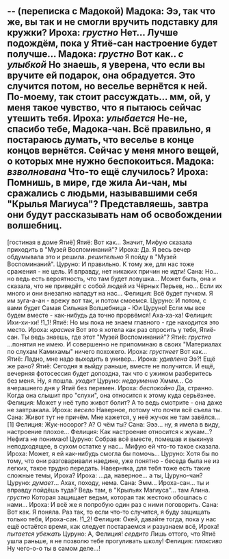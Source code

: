 ﻿---
chapter: 6
episode: 2
battle: 1
resources_story_path: "/ch6/ep2"
---
-- (переписка с Мадокой)
Мадока: Ээ, так что же, вы так и не смогли вручить подставку для кружки?
Ироха: *грустно* Нет... Лучше подождём, пока у Ятиё-сан настроение будет получше...
Мадока: *грустно* Вот как.. *с улыбкой* Но знаешь, я уверена, что если вы вручите ей подарок, она обрадуется. Это случится потом, но веселье вернётся к ней. По-моему, так стоит рассуждать... мм, ой, у меня такое чувство, что я пытаюсь сейчас утешить тебя.
Ироха: *улыбается* Не-не, спасибо тебе, Мадока-чан. Всё правильно, я постараюсь думать, что веселье в конце концов вернётся. Сейчас у меня много вещей, о которых мне нужно беспокоиться.
Мадока: *взволнована* Что-то ещё случилось?
Ироха: Помнишь, в мире, где жила Аи-чан, мы сражались с людьми, называвшими себя "Крылья Магиуса"? Представляешь, завтра они будут рассказывать нам об освобождении волшебниц.
--

[гостиная в доме Ятиё]
Ятиё: Вот как... Значит, Мифую сказала приходить в "Музей Воспоминаний"?
Ироха: Да. Я весь вечер обдумывала это и решила. *решительно* Я пойду в "Музей Воспоминаний".
Цуруно: И правильно. К тому же, для нас тоже сражения - не цель. И вправду, нет никаких причин не идти!
Сана: Но... но ведь есть вероятность, что там будет ловушка... Может быть, она и сказала, что не приведёт с собой людей из Чёрных Перьев, но... Если их много и они внезапно нападут на нас...
Фелиция: Всё будет пучком. Я им зуга-а-ан - врежу вот так, и потом смоемся.
Цуруно: И потом, с вами будет Самая Сильная Волшебница - Юи Цуруно! Если мы все будем вместе - как-нибудь да точно прорвёмся! Аха-ха-ха!
Фелиция: Ихи-хи-хи!
!1_1!
Ятиё: Но мы пока не знаем главного - где находится это место.
Ироха: *краснея* Вот это я хотела как раз спросить у тебя, Ятиё-сан. Ты ведь знаешь, где этот "Музей Воспоминаний"?
Ятиё: *грустно* ...понятия не имею. И совершенно не припоминаю в своих "Материалах по слухам Камихамы" ничего похожего.
Ироха: *грустнеет* Вот как...
Ятиё: Ладно, мне надо выходить в универ...
Ироха: *удивлена* Ээ?! Ещё же рано?
Ятиё: Сегодня я выйду раньше, вместе не получится. И ещё, вечерняя фотосессия будет допоздна, так что с ужином разберитесь без меня. Ну, я пошла. *уходит*
Цуруно: *недоуменно* Хммм... Со вчерашнего дня у Ятиё без перемен.
Ироха: *беспокойно* Да, странно. Когда она слышит про "слухи", она относится к этому куда серьёзнее.
Фелиция: Может у неё тупо живот болит? А то ведь смотрите - она даже не завтракала.
Ироха: *весело* Наверное, потому что почти всё съела ты.
Сана: Живот тут не причём. Мне кажется, у неё жучок не там завёлся... [1]
Фелиция: Жук-носорог? А? О чём ты?
Сана: Эээ... ну, я имела в виду, настроение плохое...
Фелиция: Как настроение относится к жукам...? Нефига не понимаю!
Цуруно: Собрав всё вместе, помешав и выкинув неподходящее, в сухом остатке у нас... Мифую ей что-то такое сказала.
Ироха: Может, я ей как-нибудь смогла бы помочь...
Цуруно: Хотя бы по тому, что они разговаривали наедине, уже понятно - беседа была не из легких, такое трудно передать. Наверняка, для тебя тоже есть такие сложные темы, Ироха?
Ироха: ...да, наверное... а ты, Цуруно-чан?
Цуруно: *думает*... Ахах, походу, нема.
Сана: Эмм... Ироха-сан... ты и вправду пойдёшь туда? Ведь там, в "Крыльях Магиуса"... там Алина. *грустно* Которая защищает ведьм, которая так жестоко обошлась с нами...
Ироха: И всё же я попробую один раз с ними поговорить.
Сана: Вот как. Я поняла. Раз так, то если что-то случится, я буду защищать только тебя, Ироха-сан.
!1_2!
Фелиция: Окей, давайте тогда, пока у нас ещё остаётся время, как следует постараемся и разузнаем всё, Ироха! *пытается убежать*
Цуруно: А, Фелиция! *сердито* Лишь оттого, что Ятиё ушла раньше, я не позволю тебе прогуливать школу!
Фелиция: *плаксиво* Ну чего-о-о ты в самом деле...!
